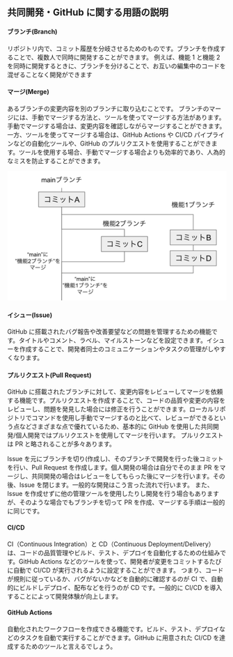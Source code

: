 ## 共同開発・GitHub に関する用語の説明

#### ブランチ(Branch)

リポジトリ内で、コミット履歴を分岐させるためのものです。ブランチを作成することで、複数人で同時に開発することができます。
例えば、機能 1 と機能 2 を同時に開発するときに、ブランチを分けることで、お互いの編集中のコードを混ぜることなく開発ができます

#### マージ(Merge)

あるブランチの変更内容を別のブランチに取り込むことです。
ブランチのマージには、手動でマージする方法と、ツールを使ってマージする方法があります。手動でマージする場合は、変更内容を確認しながらマージすることができます。一方、ツールを使ってマージする場合は、GitHub Actions や CI/CD パイプラインなどの自動化ツールや、GitHub のプルリクエストを使用することができます。ツールを使用する場合、手動でマージする場合よりも効率的であり、人為的なミスを防止することができます。

![ブランチ](imgs/branch.png)

#### イシュー(Issue)

GitHub に搭載されたバグ報告や改善要望などの問題を管理するための機能です。タイトルやコメント、ラベル、マイルストーンなどを設定できます。イシューを作成することで、開発者同士のコミュニケーションやタスクの管理がしやすくなります。

#### プルリクエスト(Pull Request)

GitHub に搭載されたブランチに対して、変更内容をレビューしてマージを依頼する機能です。プルリクエストを作成することで、コードの品質や変更の内容をレビューし、問題を発見した場合には修正を行うことができます。ローカルリポジトリでコマンドを使用し手動でマージするのと比べて、レビューができるという点などさまざまな点で優れているため、基本的に GitHub を使用した共同開発/個人開発ではプルリクエストを使用してマージを行います。
プルリクエストは PR と略されることが多々あります。

Issue を元にブランチを切り(作成し)、そのブランチで開発を行った後コミットを行い、Pull Request を作成します。個人開発の場合は自分でそのまま PR をマージし、共同開発の場合はレビューをしてもらった後にマージを行います。その後、Issue を閉じます。一般的な開発はこう言った流れで行います。
また、Issue を作成せずに他の管理ツールを使用したりし開発を行う場合もありますが、そのような場合でもブランチを切って PR を作成、マージする手順は一般的に同じです。

#### CI/CD

CI（Continuous Integration）と CD（Continuous Deployment/Delivery）は、コードの品質管理やビルド、テスト、デプロイを自動化するための仕組みです。GitHub Actions などのツールを使って、開発者が変更をコミットするたびに自動で CI/CD が実行されるように設定することができます。
つまり、コードが規則に従っているか、バグがないかなどを自動的に確認するのが CI で、自動的にビルドしデプロイ、配布などを行うのが CD です。一般的に CI/CD を導入することによって開発体験が向上します。

#### GitHub Actions

自動化されたワークフローを作成できる機能です。ビルド、テスト、デプロイなどのタスクを自動で実行することができます。GitHub に用意された CI/CD を達成するためのツールと言えるでしょう。
